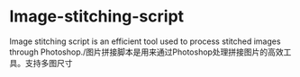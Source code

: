 # Image-stitching-script
Image stitching script is an efficient tool used to process stitched images through Photoshop./图片拼接脚本是用来通过Photoshop处理拼接图片的高效工具。支持多图尺寸

